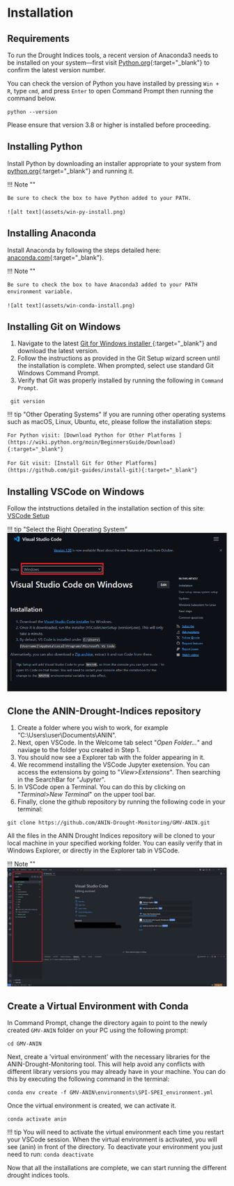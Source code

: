 # Installation

## Requirements
To run the Drought Indices tools, a recent version of Anaconda3 needs to be installed on your system—first visit [Python.org](https://www.python.org/){:target="_blank"} to confirm the latest version number.

You can check the version of Python you have installed by pressing `Win + R`, type `cmd`, and press `Enter` to open Command Prompt then running the command below. 
```
python --version
```
Please ensure that version 3.8 or higher is installed before proceeding. 

## Installing Python
Install Python by downloading an installer appropriate to your system from [python.org](https://www.python.org/){:target="_blank"}  and running it.

!!! Note ""

    Be sure to check the box to have Python added to your PATH.

    ![alt text](assets/win-py-install.png)

## Installing Anaconda
Install Anaconda by following the steps detailed here: [anaconda.com](https://docs.anaconda.com/anaconda/install/windows/){:target="_blank"}.

!!! Note ""

    Be sure to check the box to have Anaconda3 added to your PATH environment variable.

    ![alt text](assets/win-conda-install.png)

## Installing Git on Windows
1. Navigate to the latest [Git for Windows installer ](https://gitforwindows.org/){:target="_blank"} and download the latest version.
2. Follow the instructions as provided in the Git Setup wizard screen until the installation is complete. When prompted, select use standard Git Windows Command Prompt.
3. Verify that Git was properly installed by running the following in `Command Prompt`.
   
```
 git version
``` 

!!! tip "Other Operating Systems"
    If you are running other operating systems such as macOS, Linux, Ubuntu, etc, please follow the installation steps:

    For Python visit: [Download Python for Other Platforms ](https://wiki.python.org/moin/BeginnersGuide/Download){:target="_blank"}

    For Git visit: [Install Git for Other Platforms](https://github.com/git-guides/install-git){:target="_blank"}

## Installing VSCode on Windows
Follow the intstructions detailed in the installation section of this site: [VSCode Setup](https://code.visualstudio.com/docs/setup/windows)

!!! tip "Select the Right Operating System"
    ![alt text](assets/vscode_installation.png)

## Clone the ANIN-Drought-Indices repository
1. Create a folder where you wish to work, for example "C:\Users\user\Documents\ANIN".
2. Next, open VSCode. In the Welcome tab select "*Open Folder...*" and naviage to the folder you created in Step 1.
3. You should now see a Explorer tab with the folder appearing in it.
4. We recommend installing the VSCode Jupyter exetension. You can access the extensions by going to "*View*>*Extensions*". Then searching in the SearchBar for "*Jupyter*".
5. In VSCode open a Terminal. You can do this by clicking on "*Terminal*>*New Terminal*" on the upper tool bar.
6. Finally, clone the github repository by running the following code in your terminal:
```
git clone https://github.com/ANIN-Drought-Monitoring/GMV-ANIN.git
```

All the files in the ANIN Drought Indices repository will be cloned to your local machine in your specified working folder. You can easily verify that in Windows Explorer, or directly in the Explorer tab in VSCode.

!!! Note ""
    ![alt text](assets/vscode_Online2Local.png)

## Create a Virtual Environment with Conda

In Command Prompt, change the directory again to point to the newly created `GMV-ANIN` folder on your PC using the following prompt:
``` 
cd GMV-ANIN
```
Next, create a 'virtual environment' with the necessary libraries for the ANIN-Drought-Monitoring tool. This will help avoid any conflicts with different library versions you may already have in your machine.
You can do this by executing the following command in the terminal:

``` 
conda env create -f GMV-ANIN\environments\SPI-SPEI_environment.yml
```

Once the virtual environment is created, we can activate it.
``` 
conda activate anin
```
!!! tip
    You will need to activate the virtual environment each time you restart your VSCode session. When the virtual environment is activated, you will see (anin) in front of the directory. To deactivate your environment you just need to run:
    ```
    conda deactivate
    ```

Now that all the installations are complete, we can start running the different drought indices tools.
